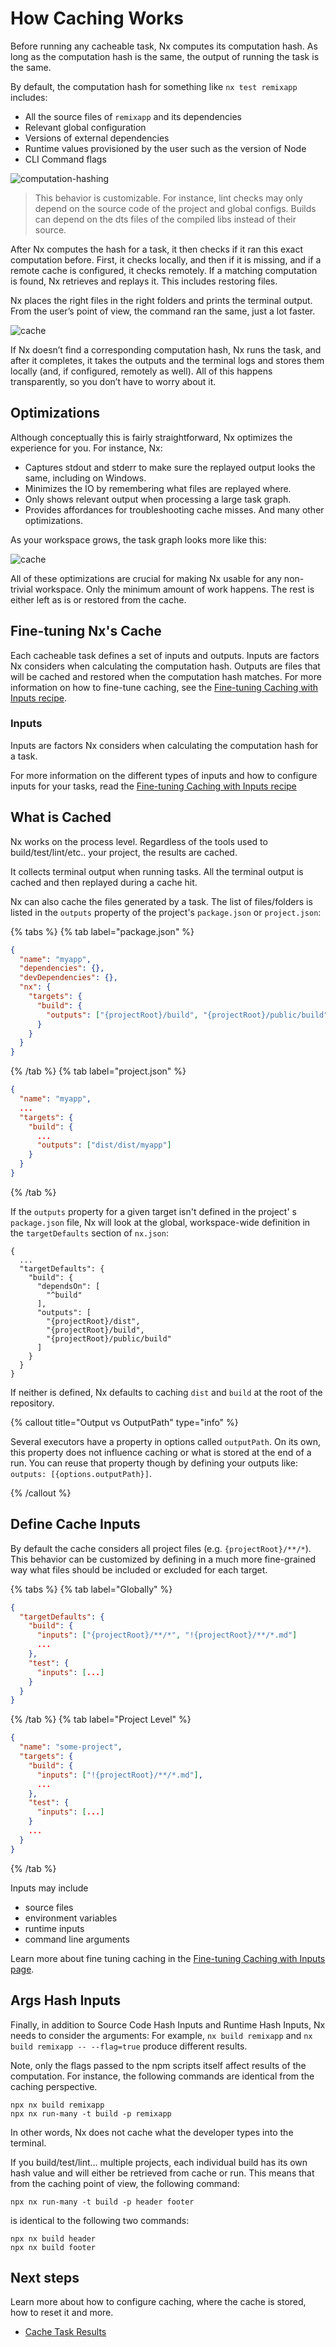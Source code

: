 # How Caching Works

Before running any cacheable task, Nx computes its computation hash. As long as the computation hash is the same, the output of
running the task is the same.

By default, the computation hash for something like `nx test remixapp` includes:

- All the source files of `remixapp` and its dependencies
- Relevant global configuration
- Versions of external dependencies
- Runtime values provisioned by the user such as the version of Node
- CLI Command flags

![computation-hashing](/shared/images/caching/nx-hashing.svg)

> This behavior is customizable. For instance, lint checks may only depend on the source code of the project and global
> configs. Builds can depend on the dts files of the compiled libs instead of their source.

After Nx computes the hash for a task, it then checks if it ran this exact computation before. First, it checks locally, and then if it is missing, and if a remote cache is configured, it checks remotely. If a matching computation is found, Nx retrieves and replays it. This includes restoring files.

Nx places the right files in the right folders and prints the terminal output. From the user’s point of view, the command ran the same, just a lot faster.

![cache](/shared/images/caching/cache.svg)

If Nx doesn’t find a corresponding computation hash, Nx runs the task, and after it completes, it takes the outputs and the terminal logs and stores them locally (and, if configured, remotely as well). All of this happens transparently, so you don’t have to worry about it.

## Optimizations

Although conceptually this is fairly straightforward, Nx optimizes the experience for you. For instance, Nx:

- Captures stdout and stderr to make sure the replayed output looks the same, including on Windows.
- Minimizes the IO by remembering what files are replayed where.
- Only shows relevant output when processing a large task graph.
- Provides affordances for troubleshooting cache misses. And many other optimizations.

As your workspace grows, the task graph looks more like this:

![cache](/shared/images/caching/task-graph-big.svg)

All of these optimizations are crucial for making Nx usable for any non-trivial workspace. Only the minimum amount of
work happens. The rest is either left as is or restored from the cache.

## Fine-tuning Nx's Cache

Each cacheable task defines a set of inputs and outputs. Inputs are factors Nx considers when calculating the computation hash.
Outputs are files that will be cached and restored when the computation hash matches.
For more information on how to fine-tune caching, see the [Fine-tuning Caching with Inputs recipe](/concepts/task-inputs).

### Inputs

Inputs are factors Nx considers when calculating the computation hash for a task.

For more information on the different types of inputs and how to configure inputs for your tasks, read the [Fine-tuning Caching with Inputs recipe](/concepts/task-inputs)

## What is Cached

Nx works on the process level. Regardless of the tools used to build/test/lint/etc.. your project, the results are cached.

It collects terminal output when running tasks. All the terminal output is cached and then replayed during a cache hit.

Nx can also cache the files generated by a task. The list of files/folders is listed in the `outputs` property of the project's `package.json` or `project.json`:

{% tabs %}
{% tab label="package.json" %}

```json {% fileName="apps/myapp/package.json"%}
{
  "name": "myapp",
  "dependencies": {},
  "devDependencies": {},
  "nx": {
    "targets": {
      "build": {
        "outputs": ["{projectRoot}/build", "{projectRoot}/public/build"]
      }
    }
  }
}
```

{% /tab %}
{% tab label="project.json" %}

```json {% fileName="apps/myapp/project.json"%}
{
  "name": "myapp",
  ...
  "targets": {
    "build": {
      ...
      "outputs": ["dist/dist/myapp"]
    }
  }
}
```

{% /tab %}

If the `outputs` property for a given target isn't defined in the project'
s `package.json` file, Nx will look at the global, workspace-wide definition in the `targetDefaults` section of `nx.json`:

```jsonc {% fileName="nx.json"%}
{
  ...
  "targetDefaults": {
    "build": {
      "dependsOn": [
        "^build"
      ],
      "outputs": [
        "{projectRoot}/dist",
        "{projectRoot}/build",
        "{projectRoot}/public/build"
      ]
    }
  }
}
```

If neither is defined, Nx defaults to caching `dist` and `build` at the root of the repository.

{% callout title="Output vs OutputPath" type="info" %}

Several executors have a property in options called `outputPath`. On its own, this property does not influence caching or what is stored at the end of a run. You can reuse that property though by defining your outputs like: `outputs: [{options.outputPath}]`.

{% /callout %}

## Define Cache Inputs

By default the cache considers all project files (e.g. `{projectRoot}/**/*`). This behavior can be customized by defining in a much more fine-grained way what files should be included or excluded for each target.

{% tabs %}
{% tab label="Globally" %}

```json {% fileName="nx.json" %}
{
  "targetDefaults": {
    "build": {
      "inputs": ["{projectRoot}/**/*", "!{projectRoot}/**/*.md"]
      ...
    },
    "test": {
      "inputs": [...]
    }
  }
}
```

{% /tab %}
{% tab label="Project Level" %}

```json {% fileName="packages/some-project/project.json"  %}
{
  "name": "some-project",
  "targets": {
    "build": {
      "inputs": ["!{projectRoot}/**/*.md"],
      ...
    },
    "test": {
      "inputs": [...]
    }
    ...
  }
}
```

{% /tab %}

Inputs may include

- source files
- environment variables
- runtime inputs
- command line arguments

Learn more about fine tuning caching in the [Fine-tuning Caching with Inputs page](/concepts/task-inputs).

## Args Hash Inputs

Finally, in addition to Source Code Hash Inputs and Runtime Hash Inputs, Nx needs to consider the arguments: For
example, `nx build remixapp` and `nx build remixapp -- --flag=true` produce different
results.

Note, only the flags passed to the npm scripts itself affect results of the computation. For instance, the following
commands are identical from the caching perspective.

```shell
npx nx build remixapp
npx nx run-many -t build -p remixapp
```

In other words, Nx does not cache what the developer types into the terminal.

If you build/test/lint… multiple projects, each individual build has its own hash value and will either be retrieved
from
cache or run. This means that from the caching point of view, the following command:

```shell
npx nx run-many -t build -p header footer
```

is identical to the following two commands:

```shell
npx nx build header
npx nx build footer
```

## Next steps

Learn more about how to configure caching, where the cache is stored, how to reset it and more.

- [Cache Task Results](/features/cache-task-results)
